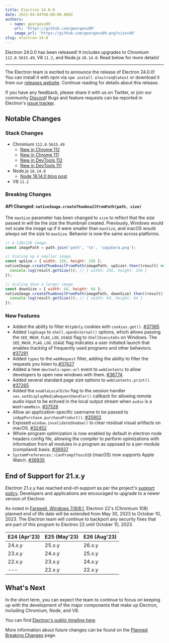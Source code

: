 ```yaml
---
title: Electron 24.0.0
date: 2023-04-04T00:00:00.000Z
authors:
  - name: georgexu99
    url: 'https://github.com/georgexu99'
    image_url: 'https://github.com/georgexu99.png?size=96'
slug: electron-24-0
---
```


Electron 24.0.0 has been released! It includes upgrades to Chromium `112.0.5615.49`, V8 `11.2`, and Node.js `18.14.0`. Read below for more details!

---

The Electron team is excited to announce the release of Electron 24.0.0! You can install it with npm via `npm install electron@latest` or download it from our [releases website](https://releases.electronjs.org/releases/stable). Continue reading for details about this release.

If you have any feedback, please share it with us on Twitter, or join our community [Discord](https://discord.com/invite/electronjs)! Bugs and feature requests can be reported in Electron's [issue tracker](https://github.com/electron/electron/issues).

## Notable Changes

### Stack Changes

- Chromium `112.0.5615.49`
  - [New in Chrome 112](https://developer.chrome.com/blog/new-in-chrome-112/)
  - [New in Chrome 111](https://developer.chrome.com/blog/new-in-chrome-111/)
  - [New in DevTools 112](https://developer.chrome.com/blog/new-in-devtools-112/)
  - [New in DevTools 111](https://developer.chrome.com/blog/new-in-devtools-111/)
- Node.js `18.14.0`
  - [Node 18.14.0 blog post](https://nodejs.org/en/blog/release/v18.14.0/)
- V8 `11.2`

### Breaking Changes

#### API Changed: `nativeImage.createThumbnailFromPath(path, size)`

The `maxSize` parameter has been changed to `size` to reflect that the size passed in will be the size the thumbnail created. Previously, Windows would not scale the image up if it were smaller than `maxSize`, and macOS would always set the size to `maxSize`. Behavior is now the same across platforms.

```js
// a 128x128 image.
const imagePath = path.join('path', 'to', 'capybara.png');

// Scaling up a smaller image.
const upSize = { width: 256, height: 256 };
nativeImage.createThumbnailFromPath(imagePath, upSize).then((result) => {
  console.log(result.getSize()); // { width: 256, height: 256 }
});

// Scaling down a larger image.
const downSize = { width: 64, height: 64 };
nativeImage.createThumbnailFromPath(imagePath, downSize).then((result) => {
  console.log(result.getSize()); // { width: 64, height: 64 }
});
```

### New Features

- Added the ability to filter `HttpOnly` cookies with `cookies.get()`. [#37365](https://github.com/electron/electron/pull/37365)
- Added `logUsage` to `shell.openExternal()` options, which allows passing the `SEE_MASK_FLAG_LOG_USAGE` flag to `ShellExecuteEx` on Windows. The `SEE_MASK_FLAG_LOG_USAGE` flag indicates a user initiated launch that enables tracking of frequently used programs and other behaviors. [#37291](https://github.com/electron/electron/pull/37291)
- Added `types` to the `webRequest` filter, adding the ability to filter the requests you listen to.[#37427](https://github.com/electron/electron/pull/37427)
- Added a new `devtools-open-url` event to `webContents` to allow developers to open new windows with them. [#36774](https://github.com/electron/electron/pull/36774)
- Added several standard page size options to `webContents.print()`. [#37265](https://github.com/electron/electron/pull/37265)
- Added the `enableLocalEcho` flag to the session handler `ses.setDisplayMediaRequestHandler()` callback for allowing remote audio input to be echoed in the local output stream when `audio` is a `WebFrameMain`. [#37528](https://github.com/electron/electron/pull/37528)
- Allow an application-specific username to be passed to `inAppPurchase.purchaseProduct()`. [#35902](https://github.com/electron/electron/pull/35902)
- Exposed `window.invalidateShadow()` to clear residual visual artifacts on macOS. [#32452](https://github.com/electron/electron/pull/32452)
- Whole-program optimization is now enabled by default in electron node headers config file, allowing the compiler to perform opimizations with information from all modules in a program as opposed to a per-module (compiland) basis. [#36937](https://github.com/electron/electron/pull/36937)
- `SystemPreferences::CanPromptTouchID` (macOS) now supports Apple Watch. [#36935](https://github.com/electron/electron/pull/36935)

## End of Support for 21.x.y

Electron 21.x.y has reached end-of-support as per the project's [support policy](https://www.electronjs.org/docs/latest/tutorial/electron-timelines#version-support-policy). Developers and applications are encouraged to upgrade to a newer version of Electron.

As noted in [Farewell, Windows 7/8/8.1](https://www.electronjs.org/blog/windows-7-to-8-1-deprecation-notice), Electron 22's (Chromium 108) planned end of life date will be extended from May 30, 2023 to October 10, 2023. The Electron team will continue to backport any security fixes that are part of this program to Electron 22 until October 10, 2023.

| E24 (Apr'23) | E25 (May'23) | E26 (Aug'23) |
| ------------ | ------------ | ------------ |
| 24.x.y       | 25.x.y       | 26.x.y       |
| 23.x.y       | 24.x.y       | 25.x.y       |
| 22.x.y       | 23.x.y       | 24.x.y       |
| ---       | 22.x.y       | 22.x.y       |

## What's Next

In the short term, you can expect the team to continue to focus on keeping up with the development of the major components that make up Electron, including Chromium, Node, and V8.

You can find [Electron's public timeline here](https://www.electronjs.org/docs/latest/tutorial/electron-timelines).

More information about future changes can be found on the [Planned Breaking Changes](https://github.com/electron/electron/blob/main/docs/breaking-changes.md) page.
